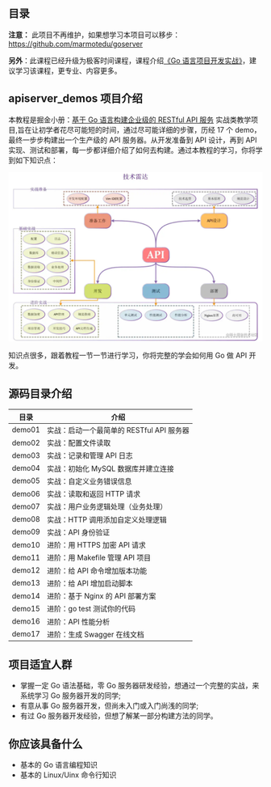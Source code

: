 ## 目录

**注意：** 此项目不再维护，如果想学习本项目可以移步：https://github.com/marmotedu/goserver

**另外**：此课程已经升级为极客时间课程，课程介绍[《Go 语言项目开发实战》](https://time.geekbang.org/column/intro/100079601)，建议学习该课程，更专业、内容更多。

## apiserver_demos 项目介绍

本教程是掘金小册：[基于 Go 语言构建企业级的 RESTful API 服务](https://juejin.cn/book/6844733730678898702) 实战类教学项目,旨在让初学者花尽可能短的时间，通过尽可能详细的步骤，历经 17 个 demo，最终一步步构建出一个生产级的 API 服务器。从开发准备到 API 设计，再到 API 实现、测试和部署，每一步都详细介绍了如何去构建。通过本教程的学习，你将学到如下知识点：

![技术雷达](./docs/技术雷达.png)

知识点很多，跟着教程一节一节进行学习，你将完整的学会如何用 Go 做 API 开发。

## 源码目录介绍

| 目录 | 介绍 |
| --- | --- | 
| demo01 |实战：启动一个最简单的 RESTful API 服务器 | 
| demo02 |实战：配置文件读取 |
| demo03 |实战：记录和管理 API 日志 |
| demo04 |实战：初始化 MySQL 数据库并建立连接 |
| demo05 |实战：自定义业务错误信息 |
| demo06 |实战：读取和返回 HTTP 请求 |
| demo07 |实战：用户业务逻辑处理（业务处理） |
| demo08 |实战：HTTP 调用添加自定义处理逻辑 |
| demo09 |实战：API 身份验证 |
| demo10 |进阶：用 HTTPS 加密 API 请求 |
| demo11 |进阶：用 Makefile 管理 API 项目 |
| demo12 |进阶：给 API 命令增加版本功能 |
| demo13 |进阶：给 API 增加启动脚本 |
| demo14 |进阶：基于 Nginx 的 API 部署方案 |
| demo15 |进阶：go test 测试你的代码 |
| demo16 |进阶：API 性能分析 |
| demo17 |进阶：生成 Swagger 在线文档 |

## 项目适宜人群

- 掌握一定 Go 语法基础，零 Go 服务器研发经验，想通过一个完整的实战，来系统学习 Go 服务器开发的同学;
- 有意从事 Go 服务器开发，但尚未入门或入门尚浅的同学;
- 有过 Go 服务器开发经验，但想了解某一部分构建方法的同学。


## 你应该具备什么

- 基本的 Go 语言编程知识
- 基本的 Linux/Uinx 命令行知识
